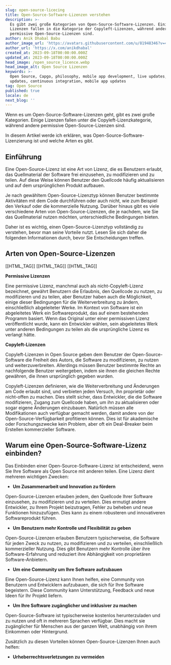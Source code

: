 ```yaml
---
slug: open-source-licecing
title: Open-Source-Software-Lizenzen verstehen
description: >-
  Es gibt zwei große Kategorien von Open-Source-Software-Lizenzen. Einige
  Lizenzen fallen in die Kategorie der Copyleft-Lizenzen, während andere
  permissive Open-Source-Lizenzen sind.
author: Anik Dhabal Babu
author_image_url: 'https://avatars.githubusercontent.com/u/81948346?v=4'
author_url: 'https://x.com/anikdhabal'
created_at: 2023-09-18T00:00:00.000Z
updated_at: 2023-09-18T00:00:00.000Z
head_image: /open_source_licence.webp
head_image_alt: Open Source Lizenzen
keywords: >-
  Open Source, Capgo, philosophy, mobile app development, live updates, OTA
  updates, continuous integration, mobile app updates
tag: Open Source
published: true
locale: de
next_blog: ''
---
```


Wenn es um Open-Source-Software-Lizenzen geht, gibt es zwei große Kategorien. Einige Lizenzen fallen unter die Copyleft-Lizenzkategorie, während andere permissive Open-Source-Lizenzen sind.

In diesem Artikel werde ich erklären, was Open-Source-Software-Lizenzierung ist und welche Arten es gibt.

## Einführung

Eine Open-Source-Lizenz ist eine Art von Lizenz, die es Benutzern erlaubt, das Quellmaterial der Software frei einzusehen, zu modifizieren und zu teilen. Auf diese Weise können Benutzer den Quellcode häufig aktualisieren und auf dem ursprünglichen Produkt aufbauen.

Je nach gewähltem Open-Source-Lizenztyp können Benutzer bestimmte Aktivitäten mit dem Code durchführen oder auch nicht, wie zum Beispiel den Verkauf oder die kommerzielle Nutzung. Darüber hinaus gibt es viele verschiedene Arten von Open-Source-Lizenzen, die je nachdem, wie Sie das Quellmaterial nutzen möchten, unterschiedliche Bedingungen bieten.

Daher ist es wichtig, einen Open-Source-Lizenztyp vollständig zu verstehen, bevor man seine Vorteile nutzt. Lesen Sie sich daher die folgenden Informationen durch, bevor Sie Entscheidungen treffen.

## Arten von Open-Source-Lizenzen

[[HTML_TAG]]
  [[HTML_TAG]]
[[HTML_TAG]]

**Permissive Lizenzen**

Eine permissive Lizenz, manchmal auch als nicht-Copyleft-Lizenz bezeichnet, gewährt Benutzern die Erlaubnis, den Quellcode zu nutzen, zu modifizieren und zu teilen, aber Benutzer haben auch die Möglichkeit, einige dieser Bedingungen für die Weiterverbreitung zu ändern, einschließlich abgeleiteter Werke. Im Kontext von Software ist ein abgeleitetes Werk ein Softwareprodukt, das auf einem bestehenden Programm basiert. Wenn das Original unter einer permissiven Lizenz veröffentlicht wurde, kann ein Entwickler wählen, sein abgeleitetes Werk unter anderen Bedingungen zu teilen als die ursprüngliche Lizenz es verlangt hätte.

**Copyleft-Lizenzen**

Copyleft-Lizenzen in Open Source geben dem Benutzer der Open-Source-Software die Freiheit des Autors, die Software zu modifizieren, zu nutzen und weiterzuverbreiten. Allerdings müssen Benutzer bestimmte Rechte an nachfolgende Benutzer weitergeben, indem sie ihnen die gleichen Rechte gewähren, die ihnen ursprünglich gegeben wurden.

Copyleft-Lizenzen definieren, wie die Weiterverbreitung und Änderungen am Code erlaubt sind, und verbieten jeden Versuch, ihn proprietär oder nicht-offen zu machen. Dies stellt sicher, dass Entwickler, die die Software modifizieren, Zugang zum Quellcode haben, um ihn zu aktualisieren oder sogar eigene Änderungen einzubauen. Natürlich müssen alle Modifikationen auch verfügbar gemacht werden, damit andere von der Open-Source-Verfügbarkeit profitieren können. Dies ist für akademische oder Forschungszwecke kein Problem, aber oft ein Deal-Breaker beim Erstellen kommerzieller Software.

## Warum eine Open-Source-Software-Lizenz einbinden?

Das Einbinden einer Open-Source-Software-Lizenz ist entscheidend, wenn Sie Ihre Software als Open Source mit anderen teilen. Eine Lizenz dient mehreren wichtigen Zwecken:

* **Um Zusammenarbeit und Innovation zu fördern**

Open-Source-Lizenzen erlauben jedem, den Quellcode Ihrer Software einzusehen, zu modifizieren und zu verteilen. Dies ermutigt andere Entwickler, zu Ihrem Projekt beizutragen, Fehler zu beheben und neue Funktionen hinzuzufügen. Dies kann zu einem robusteren und innovativeren Softwareprodukt führen.

* **Um Benutzern mehr Kontrolle und Flexibilität zu geben**

Open-Source-Lizenzen erlauben Benutzern typischerweise, die Software für jeden Zweck zu nutzen, zu modifizieren und zu verteilen, einschließlich kommerzieller Nutzung. Dies gibt Benutzern mehr Kontrolle über ihre Software-Erfahrung und reduziert ihre Abhängigkeit von proprietären Software-Anbietern.

* **Um eine Community um Ihre Software aufzubauen**

Eine Open-Source-Lizenz kann Ihnen helfen, eine Community von Benutzern und Entwicklern aufzubauen, die sich für Ihre Software begeistern. Diese Community kann Unterstützung, Feedback und neue Ideen für Ihr Projekt liefern.

* **Um Ihre Software zugänglicher und inklusiver zu machen**

Open-Source-Software ist typischerweise kostenlos herunterzuladen und zu nutzen und oft in mehreren Sprachen verfügbar. Dies macht sie zugänglicher für Menschen aus der ganzen Welt, unabhängig von ihrem Einkommen oder Hintergrund.

Zusätzlich zu diesen Vorteilen können Open-Source-Lizenzen Ihnen auch helfen:

* **Urheberrechtsverletzungen zu vermeiden**